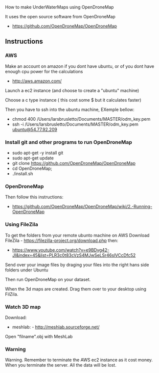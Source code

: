 How to make UnderWaterMaps using OpenDroneMap

It uses the open source software from OpenDroneMap
- https://github.com/OpenDroneMap/OpenDroneMap

## Instructions

### AWS
Make an account on amazon if you dont have ubuntu, or of you dont have enough cpu power for the calculations
- http://aws.amazon.com/

Launch a ec2 instance (and choose to create a "ubuntu" machine)

Choose a c type instance ( this cost some $ but it calculates faster)

Then you have to ssh into the ubuntu machine, EXemple bellow:   
- chmod 400 /Users/larsbrusletto/Documents/MASTER/odm_key.pem
- ssh -i /Users/larsbrusletto/Documents/MASTER/odm_key.pem ubuntu@54.77.92.209

### Install git and other programs to run OpenDroneMap
- sudo apt-get -y install git
- sudo apt-get update
- git clone https://github.com/OpenDroneMap/OpenDroneMap
- cd OpenDroneMap;
- ./install.sh

### OpenDroneMap
Then follow this instructions:
- https://github.com/OpenDroneMap/OpenDroneMap/wiki/2.-Running-OpenDroneMap


### Using FileZila
To get the folders from your remote ubunto machine on AWS
Download FileZila - https://filezilla-project.org/download.php
then: 
- https://www.youtube.com/watch?v=e9BDvg42-JI&index=45&list=PLR3c0t83cVzS4MJwSeLSr46slVCcDfc52

Send over your image files by draging your files into the right hans side folders under Ubuntu

Then run OpenDroneMap on your dataset.

When the 3d maps are created. Drag them over to your desktop using FilZila. 

### Watch 3D map
Download:
- meshlab: - http://meshlab.sourceforge.net/

Open "filname".obj with MeshLab

### Warning
Warning. Remember to terminate the AWS ec2 instance as it cost money. 
When you terminate the server. All the data will be lost. 
